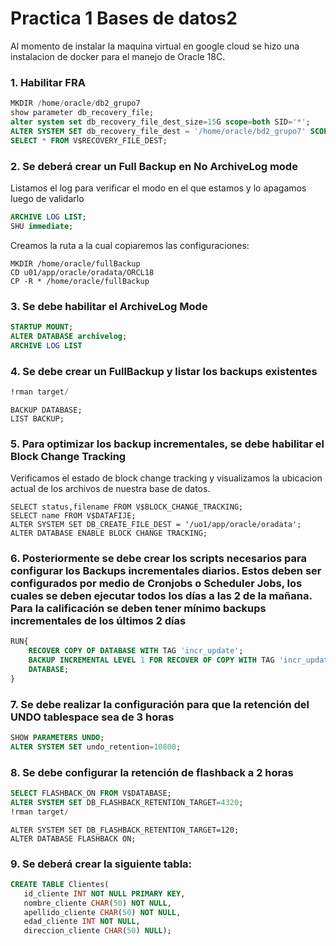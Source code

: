 # Practica 1 Bases de datos2

Al momento de instalar la maquina virtual en google cloud se hizo una instalacion de docker para el manejo de Oracle 18C.

### 1. Habilitar FRA


```sql
MKDIR /home/oracle/db2_grupo7
show parameter db_recovery_file;
alter system set db_recovery_file_dest_size=15G scope=both SID='*';
ALTER SYSTEM SET db_recovery_file_dest = '/home/oracle/bd2_grupo7' SCOPE=BOTH SID='*';
SELECT * FROM V$RECOVERY_FILE_DEST;

```

### 2. Se deberá crear un Full Backup en No ArchiveLog mode

Listamos el log para verificar el modo en el que estamos y lo apagamos luego de validarlo 

```SQL
ARCHIVE LOG LIST;
SHU immediate;
```

Creamos la ruta a la cual copiaremos las configuraciones: 

```CMD
MKDIR /home/oracle/fullBackup
CD u01/app/oracle/oradata/ORCL18
CP -R * /home/oracle/fullBackup
```

### 3. Se debe habilitar el ArchiveLog Mode

```SQL
STARTUP MOUNT;
ALTER DATABASE archivelog;
ARCHIVE LOG LIST
```

### 4. Se debe crear un FullBackup y listar los backups existentes

```SQL
!rman target/
```

```rman
BACKUP DATABASE;
LIST BACKUP;
```

### 5. Para optimizar los backup incrementales, se debe habilitar el Block Change Tracking

Verificamos el estado de block change tracking y visualizamos la ubicacion actual de los archivos de nuestra base de datos.

```rman
SELECT status,filename FROM V$BLOCK_CHANGE_TRACKING;
SELECT name FROM V$DATAFIJE;
ALTER SYSTEM SET DB_CREATE_FILE_DEST = '/uo1/app/oracle/oradata';
ALTER DATABASE ENABLE BLOCK CHANGE TRACKING;
```

### 6. Posteriormente se debe crear los scripts necesarios para configurar los Backups incrementales diarios. Estos deben ser configurados por medio de Cronjobs o Scheduler Jobs, los cuales se deben ejecutar todos los días a las 2 de la mañana. Para la calificación se deben tener mínimo backups incrementales de los últimos 2 días

```SQL
RUN{
    RECOVER COPY OF DATABASE WITH TAG 'incr_update';
    BACKUP INCREMENTAL LEVEL 1 FOR RECOVER OF COPY WITH TAG 'incr_update'
    DATABASE;
}
```

### 7. Se debe realizar la configuración para que la retención del UNDO tablespace sea de 3 horas

```SQL
SHOW PARAMETERS UNDO;
ALTER SYSTEM SET undo_retention=10800;
```

### 8. Se debe configurar la retención de flashback a 2 horas

```SQL
SELECT FLASHBACK_ON FROM V$DATABASE;
ALTER SYSTEM SET DB_FLASHBACK_RETENTION_TARGET=4320;
!rman target/
```

```RMAN
ALTER SYSTEM SET DB_FLASHBACK_RETENTION_TARGET=120;
ALTER DATABASE FLASHBACK ON;
```

### 9. Se deberá crear la siguiente tabla:

```SQL
CREATE TABLE Clientes(
   id_cliente INT NOT NULL PRIMARY KEY,
   nombre_cliente CHAR(50) NOT NULL,
   apellido_cliente CHAR(50) NOT NULL,
   edad_cliente INT NOT NULL,
   direccion_cliente CHAR(50) NULL);
```
